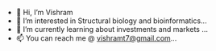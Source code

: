 - 👋 Hi, I’m Vishram
- 👀 I’m interested in Structural biology and bioinformatics...
- 🌱 I’m currently learning about investments and markets ...
- 📫 You can reach me @ vishramt7@gmail.com...

<!---
vishramt2/vishramt2 is a ✨ special ✨ repository because its `README.md` (this file) appears on your GitHub profile.
You can click the Preview link to take a look at your changes.
--->
